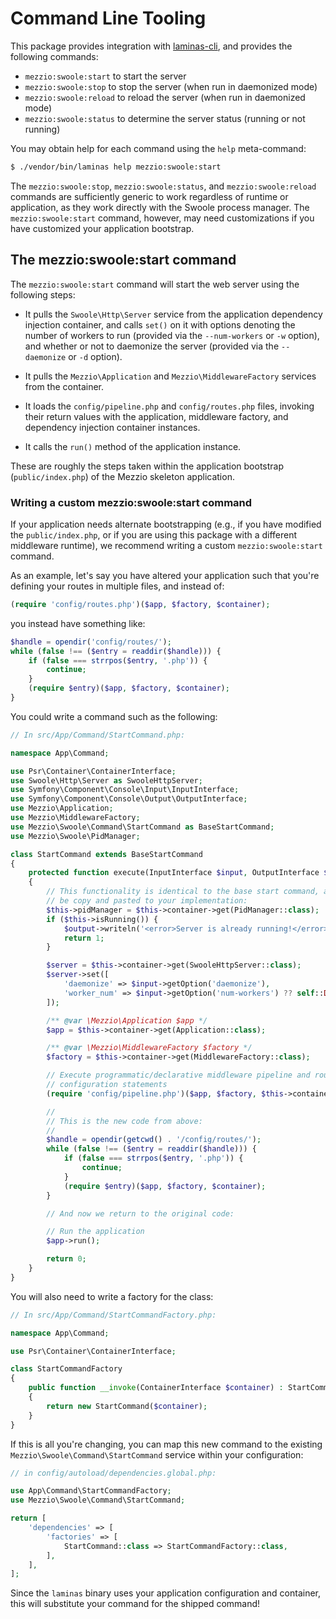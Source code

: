 # Command Line Tooling

This package provides integration with [laminas-cli](https://docs.laminas.dev/laminas-cli/), and provides the following commands:

- `mezzio:swoole:start` to start the server
- `mezzio:swoole:stop` to stop the server (when run in daemonized mode)
- `mezzio:swoole:reload` to reload the server (when run in daemonized mode)
- `mezzio:swoole:status` to determine the server status (running or not running)

You may obtain help for each command using the `help` meta-command:

```bash
$ ./vendor/bin/laminas help mezzio:swoole:start
```

The `mezzio:swoole:stop`, `mezzio:swoole:status`, and `mezzio:swoole:reload` commands are sufficiently generic to work regardless of runtime or application, as they work directly with the Swoole process manager.
The `mezzio:swoole:start` command, however, may need customizations if you have customized your application bootstrap.

## The mezzio:swoole:start command

The `mezzio:swoole:start` command will start the web server using the following steps:

- It pulls the `Swoole\Http\Server` service from the application dependency injection container, and calls `set()` on it with options denoting the number of workers to run (provided via the `--num-workers` or `-w` option), and whether or not to daemonize the server (provided via the `--daemonize` or `-d` option).

- It pulls the `Mezzio\Application` and `Mezzio\MiddlewareFactory` services from the container.

- It loads the `config/pipeline.php` and `config/routes.php` files, invoking their return values with the application, middleware factory, and dependency injection container instances.

- It calls the `run()` method of the application instance.

These are roughly the steps taken within the application bootstrap (`public/index.php`) of the Mezzio skeleton application.

### Writing a custom mezzio:swoole:start command

If your application needs alternate bootstrapping (e.g., if you have modified the `public/index.php`, or if you are using this package with a different middleware runtime), we recommend writing a custom `mezzio:swoole:start` command.

As an example, let's say you have altered your application such that you're defining your routes in multiple files, and instead of:

```php
(require 'config/routes.php')($app, $factory, $container);
```

you instead have something like:

```php
$handle = opendir('config/routes/');
while (false !== ($entry = readdir($handle))) {
    if (false === strrpos($entry, '.php')) {
        continue;
    }
    (require $entry)($app, $factory, $container);
}
```

You could write a command such as the following:

```php
// In src/App/Command/StartCommand.php:

namespace App\Command;

use Psr\Container\ContainerInterface;
use Swoole\Http\Server as SwooleHttpServer;
use Symfony\Component\Console\Input\InputInterface;
use Symfony\Component\Console\Output\OutputInterface;
use Mezzio\Application;
use Mezzio\MiddlewareFactory;
use Mezzio\Swoole\Command\StartCommand as BaseStartCommand;
use Mezzio\Swoole\PidManager;

class StartCommand extends BaseStartCommand
{
    protected function execute(InputInterface $input, OutputInterface $output) : int
    {
        // This functionality is identical to the base start command, and should
        // be copy and pasted to your implementation:
        $this->pidManager = $this->container->get(PidManager::class);
        if ($this->isRunning()) {
            $output->writeln('<error>Server is already running!</error>');
            return 1;
        }

        $server = $this->container->get(SwooleHttpServer::class);
        $server->set([
            'daemonize' => $input->getOption('daemonize'),
            'worker_num' => $input->getOption('num-workers') ?? self::DEFAULT_NUM_WORKERS,
        ]);

        /** @var \Mezzio\Application $app */
        $app = $this->container->get(Application::class);

        /** @var \Mezzio\MiddlewareFactory $factory */
        $factory = $this->container->get(MiddlewareFactory::class);

        // Execute programmatic/declarative middleware pipeline and routing
        // configuration statements
        (require 'config/pipeline.php')($app, $factory, $this->container);

        //
        // This is the new code from above:
        //
        $handle = opendir(getcwd() . '/config/routes/');
        while (false !== ($entry = readdir($handle))) {
            if (false === strrpos($entry, '.php')) {
                continue;
            }
            (require $entry)($app, $factory, $container);
        }

        // And now we return to the original code:

        // Run the application
        $app->run();

        return 0;
    }
}
```

You will also need to write a factory for the class:

```php
// In src/App/Command/StartCommandFactory.php:

namespace App\Command;

use Psr\Container\ContainerInterface;

class StartCommandFactory
{
    public function __invoke(ContainerInterface $container) : StartCommand
    {
        return new StartCommand($container);
    }
}
```

If this is all you're changing, you can map this new command to the existing `Mezzio\Swoole\Command\StartCommand` service within your configuration:

```php
// in config/autoload/dependencies.global.php:

use App\Command\StartCommandFactory;
use Mezzio\Swoole\Command\StartCommand;

return [
    'dependencies' => [
        'factories' => [
            StartCommand::class => StartCommandFactory::class,
        ],
    ],
];
```

Since the `laminas` binary uses your application configuration and container, this will substitute your command for the shipped command!
